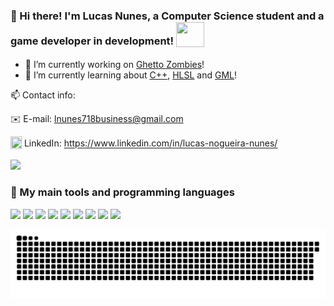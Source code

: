 ### 👋 Hi there! I'm Lucas Nunes, a Computer Science student and a game developer in development! <sub><img src="https://media.tenor.com/gnjE0KpqR_EAAAAi/link-legend-of-zelda.gif" width="45" height="40"/></sub>

- 🔭 I’m currently working on [Ghetto Zombies](https://fogogames.itch.io/ghetto-zombies-graffiti-squad)!
- 🌱 I’m currently learning about [C++](https://learn.microsoft.com/en-us/cpp/cpp/?view=msvc-170), [HLSL](https://en.wikipedia.org/wiki/High-Level_Shader_Language) and [GML](https://manual.gamemaker.io/monthly/br/GameMaker_Language/GML_Overview/GML_Overview.htm)!

📫 Contact info:

✉️ E-mail: lnunes718business@gmail.com

<sub><img src="https://github.com/lucaoshow/lucaoshow/assets/124253896/8aaf1c6d-2234-4cfc-887a-cf25ea6061f4" width="18" height="20"/></sub> LinkedIn: https://www.linkedin.com/in/lucas-nogueira-nunes/

<picture>
  <source
    srcset="https://github-readme-stats.vercel.app/api?username=lucaoshow&show_icons=true&theme=tokyonight"
    media="(prefers-color-scheme: dark)"
  />
  <source
    srcset="https://github-readme-stats.vercel.app/api?username=lucaoshow&show_icons=true&theme=transparent"
    media="(prefers-color-scheme: light), (prefers-color-scheme: no-preference)"
  />
  <img src="https://github-readme-stats.vercel.app/api?username=lucaoshow&show_icons=true" />
</picture>
  
### 👾 My main tools and programming languages

<a href="https://unity.com"><img src="https://img.shields.io/badge/Unity-FFFFFF?style=for-the-badge&logo=unity&logoColor=black"/></a>
<a href="https://learn.microsoft.com/en-us/dotnet/csharp/"><img src="https://img.shields.io/badge/CSharp-371F76?style=for-the-badge&logo=csharp&logoColor=white"/></a>
<a href="https://https://learn.microsoft.com/en-us/cpp/cpp/?view=msvc-170"><img src="https://img.shields.io/badge/C++-00599C?style=for-the-badge&logo=C%2B%2B&logoColor=white"/></a>
<a href="https://godotengine.org"><img src="https://img.shields.io/badge/Godot-478cbf?style=for-the-badge&logo=godot-engine&logoColor=white"/></a>
<a href="https://www.python.org"><img src="https://img.shields.io/badge/Python-14354C?style=for-the-badge&logo=python&logoColor=yellow"/></a>
<a href="https://learn.microsoft.com/en-us/dotnet/"><img src="https://img.shields.io/badge/.NET-5C2D91?style=for-the-badge&logo=.net&logoColor=white"/></a>
<a href="https://developer.mozilla.org/pt-BR/docs/Web/JavaScript"><img src="https://shields.io/badge/JavaScript-F7DF1E?style=for-the-badge&logo=JavaScript&logoColor=000"/></a>
<a href="https://docs.oracle.com/javase/8/docs/technotes/guides/language/index.html"><img src="https://img.shields.io/badge/Java-ED8B00?style=for-the-badge&logo=openjdk&logoColor=white"/></a>
<a href="https://en.wikipedia.org/wiki/SQL"><img src="https://img.shields.io/badge/SQL-4479A1?style=for-the-badge&logo=mysql&logoColor=white"/></a>


<picture>
  <source media="(prefers-color-scheme: dark)" srcset="https://raw.githubusercontent.com/lucaoshow/lucaoshow/output/github-contribution-grid-snake-dark.svg">
  <source media="(prefers-color-scheme: light)" srcset="https://raw.githubusercontent.com/lucaoshow/lucaoshow/output/github-contribution-grid-snake.svg">
  <img alt="github contribution grid snake animation" src="https://raw.githubusercontent.com/lucaoshow/lucaoshow/output/github-contribution-grid-snake.svg">
</picture>
